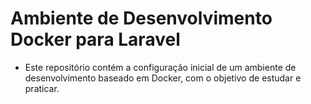 # Ambiente de Desenvolvimento Docker para Laravel 

- Este repositório contém a configuração inicial de um ambiente de desenvolvimento baseado em Docker, com o objetivo de estudar e praticar.



